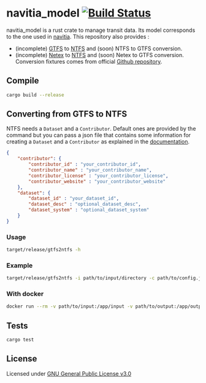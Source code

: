 # navitia_model [![Build Status](https://travis-ci.org/CanalTP/navitia_model.svg?branch=master)](https://travis-ci.org/CanalTP/navitia_model)

navitia_model is a rust crate to manage transit data. Its model corresponds to the one used in [navitia](https://github.com/CanalTP/navitia). This repository also provides :
- (incomplete) [GTFS](http://gtfs.org/) to [NTFS](https://github.com/CanalTP/navitia/blob/dev/documentation/ntfs/ntfs_fr.md) and (soon) NTFS to GTFS conversion.
- (incomplete) [Netex](http://netex-cen.eu/) to [NTFS](https://github.com/CanalTP/navitia/blob/dev/documentation/ntfs/ntfs_fr.md) and (soon) Netex to GTFS conversion. Conversion fixtures comes from official [Github repository](https://github.com/NeTEx-CEN/NeTEx/).

## Compile

```bash
cargo build --release
```

## Converting from GTFS to NTFS

NTFS needs a `Dataset` and a `Contributor`.
Default ones are provided by the command but you can pass a json file that contains some information for creating a `Dataset` and a `Contributor` as explained in the [documentation](src/documentation/gtfs2ntfs.md).

```json
{
    "contributor": {
        "contributor_id" : "your_contributor_id",
        "contributor_name" : "your_contributor_name",
        "contributor_license" : "your_contributor_license",
        "contributor_website" : "your_contributor_website"
    },
    "dataset": {
        "dataset_id" : "your_dataset_id",
        "dataset_desc" : "optional_dataset_desc",
        "dataset_system" : "optional_dataset_system"
    }
}
```

### Usage

```bash
target/release/gtfs2ntfs -h
```

### Example

```bash
target/release/gtfs2ntfs -i path/to/input/directory -c path/to/config.json -p PREFIX -o path/to/output/directory
```

### With docker

```bash
docker run --rm -v path/to/input:/app/input -v path/to/output:/app/output navitia/navitia_model -c /app/input/config.json -p PREFIX
```

## Tests

```bash
cargo test
```

## License

Licensed under [GNU General Public License v3.0](LICENSE)
